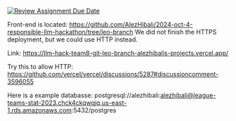 [![Review Assignment Due Date](https://classroom.github.com/assets/deadline-readme-button-22041afd0340ce965d47ae6ef1cefeee28c7c493a6346c4f15d667ab976d596c.svg)](https://classroom.github.com/a/xRZXc6ot)

Front-end is located: https://github.com/AlezHibali/2024-oct-4-responsible-llm-hackathon/tree/leo-branch
We did not finish the HTTPS deployment, but we could use HTTP instead. 

Link: https://llm-hack-team8-git-leo-branch-alezhibalis-projects.vercel.app/

Try this to allow HTTP: https://github.com/vercel/vercel/discussions/5287#discussioncomment-3596055

Here is a example databasse: postgresql://alezhibali:alezhibali@league-teams-stat-2023.chck4ckqwqjq.us-east-1.rds.amazonaws.com:5432/postgres